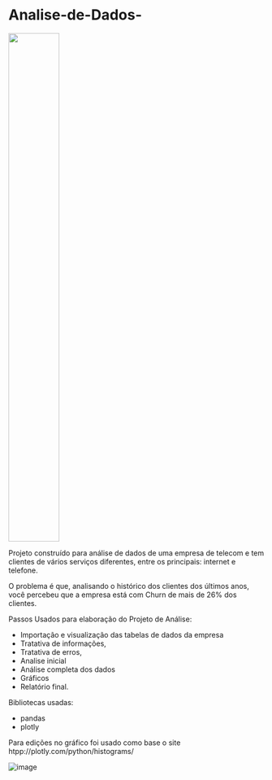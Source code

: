 # Analise-de-Dados- 
<div style="display: inline"> 
<img width="100" height="1000" src= ![image](https://github.com/mircothibes/Analise-de-Dados-/assets/120477644/2826ba0a-cc7a-47a9-96fb-0a59497b7189) /> 
</div> 



Projeto construído para análise de dados de uma empresa de telecom e tem clientes de vários serviços diferentes, entre os principais: internet e telefone.

O problema é que, analisando o histórico dos clientes dos últimos anos, você percebeu que a empresa está com Churn de mais de 26% dos clientes.

Passos Usados para elaboração do Projeto de Análise:
- Importação e visualização das tabelas de dados da empresa 
- Tratativa de informações, 
- Tratativa de erros, 
- Analise inicial 
- Análise completa dos dados
- Gráficos
- Relatório final.

Bibliotecas usadas:
- pandas
- plotly 

Para edições no gráfico foi usado como base o site htpp://plotly.com/python/histograms/

![image](https://github.com/mircothibes/Analise-de-Dados-/assets/120477644/a750a728-9d2d-4a41-9a48-faecc9739362)



